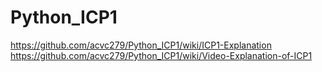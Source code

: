 # Python_ICP1
https://github.com/acvc279/Python_ICP1/wiki/ICP1-Explanation
https://github.com/acvc279/Python_ICP1/wiki/Video-Explanation-of-ICP1
